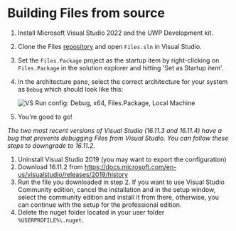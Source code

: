 # Building Files from source

1. Install Microsoft Visual Studio 2022 and the UWP Development kit.
2. Clone the Files [repository](https://github.com/files-community/files) and open `Files.sln` in Visual Studio.
3. Set the `Files.Package` project as the startup item by right-clicking on `Files.Package` in the solution explorer and
   hitting 'Set as Startup item'.
4. In the architecture pane, select the correct architecture for your system as `Debug` which should look like this:

   ![VS Run config: Debug, x64, Files.Package, Local Machine](/docs-resources/vs-architecture-config.png)

5. You're good to go!

_The two most recent versions of Visual Studio (16.11.3 and 16.11.4) have a bug that prevents debugging Files from
Visual Studio. You can follow these steps to downgrade to 16.11.2._

1. Uninstall Visual Studio 2019 (you may want to export the configuration)
2. Download 16.11.2 from https://docs.microsoft.com/en-us/visualstudio/releases/2019/history
3. Run the file you downloaded in step 2. If you want to use Visual Studio Community edition, cancel the installation
   and in the setup window, select the community edition and install it from there, otherwise, you can continue with the
   setup for the professional edition.
4. Delete the nuget folder located in your user folder `%USERPROFILE%\.nuget`.
